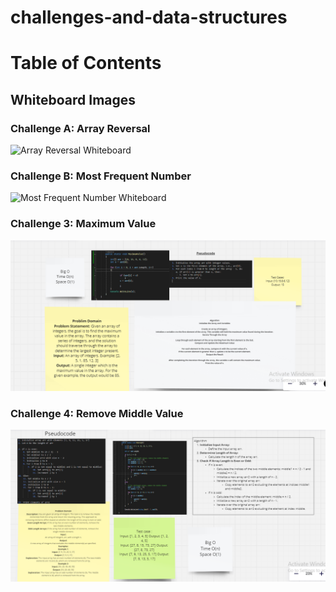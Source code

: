 # challenges-and-data-structures

# Table of Contents

## Whiteboard Images

### Challenge A: Array Reversal
![Array Reversal Whiteboard](./assest/S-1.PNG)

### Challenge B: Most Frequent Number
![Most Frequent Number Whiteboard](./assest/S-2.PNG) 

### Challenge 3: Maximum Value
![Maximum Value](./whiteboard-challenges/assest/C3.PNG) 

### Challenge 4: Remove Middle Value
![Remove Middle Value](./whiteboard-challenges/assest/F4.PNG)